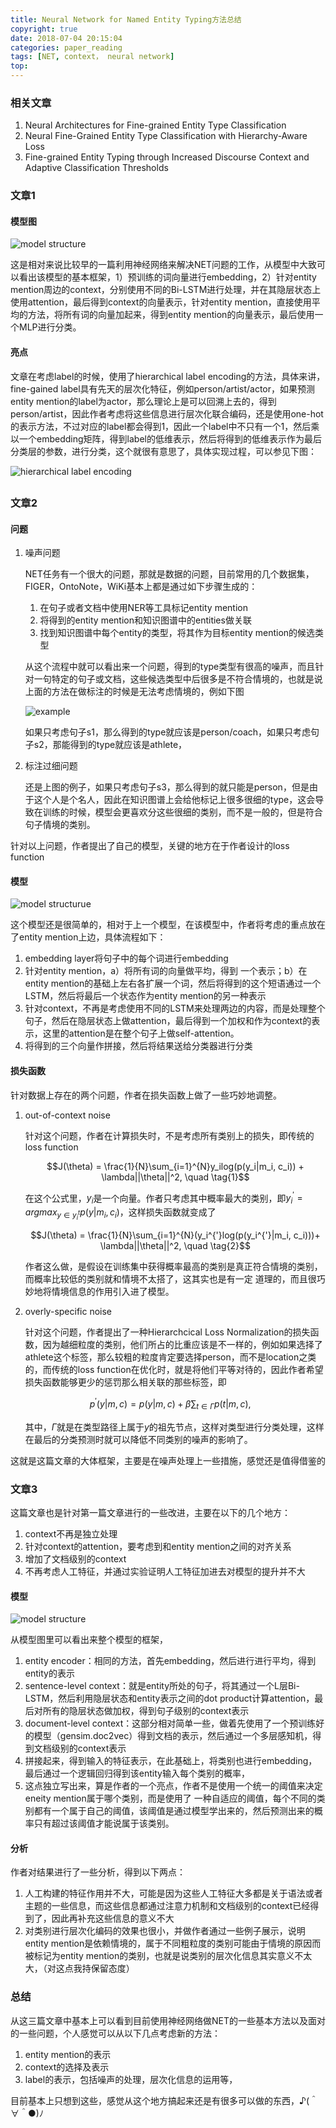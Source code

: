 ```yaml
---
title: Neural Network for Named Entity Typing方法总结
copyright: true
date: 2018-07-04 20:15:04
categories: paper_reading
tags: [NET, context， neural network]
top:
---
```


### 相关文章

1. Neural Architectures for Fine-grained Entity Type Classification 
2. Neural Fine-Grained Entity Type Classification with Hierarchy-Aware Loss 
3. Fine-grained Entity Typing through Increased Discourse Context and Adaptive Classification Thresholds 

### 文章1

#### 模型图

![model structure](2018-07-04/2018-07-04-3.PNG)

这是相对来说比较早的一篇利用神经网络来解决NET问题的工作，从模型中大致可以看出该模型的基本框架，1）预训练的词向量进行embedding，2）针对entity mention周边的context，分别使用不同的Bi-LSTM进行处理，并在其隐层状态上使用attention，最后得到context的向量表示，针对entity mention，直接使用平均的方法，将所有词的向量加起来，得到entity mention的向量表示，最后使用一个MLP进行分类。

#### 亮点

文章在考虑label的时候，使用了hierarchical label encoding的方法，具体来讲，fine-gained label具有先天的层次化特征，例如person/artist/actor，如果预测entity mention的label为actor，那么理论上是可以回溯上去的，得到person/artist，因此作者考虑将这些信息进行层次化联合编码，还是使用one-hot的表示方法，不过对应的label都会得到1，因此一个label中不只有一个1，然后乘以一个embedding矩阵，得到label的低维表示，然后将得到的低维表示作为最后分类层的参数，进行分类，这个就很有意思了，具体实现过程，可以参见下图：

![hierarchical label encoding](2018-07-04/2018-07-04-5.PNG)

##  

### 文章2

#### 问题

1. 噪声问题

   NET任务有一个很大的问题，那就是数据的问题，目前常用的几个数据集，FIGER，OntoNote，WiKi基本上都是通过如下步骤生成的：

   1. 在句子或者文档中使用NER等工具标记entity mention
   2. 将得到的entity mention和知识图谱中的entities做关联
   3. 找到知识图谱中每个entity的类型，将其作为目标entity mention的候选类型

   从这个流程中就可以看出来一个问题，得到的type类型有很高的噪声，而且针对一句特定的句子或文档，这些候选类型中后很多是不符合情境的，也就是说上面的方法在做标注的时候是无法考虑情境的，例如下图

   ![example](2018-07-04/2018-07-04-4.PNG)

   如果只考虑句子s1，那么得到的type就应该是person/coach，如果只考虑句子s2，那能得到的type就应该是athlete，

2. 标注过细问题

   还是上图的例子，如果只考虑句子s3，那么得到的就只能是person，但是由于这个人是个名人，因此在知识图谱上会给他标记上很多很细的type，这会导致在训练的时候，模型会更喜欢分这些很细的类别，而不是一般的，但是符合句子情境的类别。

针对以上问题，作者提出了自己的模型，关键的地方在于作者设计的loss function

#### 模型

![model structurue](2018-07-04/2018-07-04-2.PNG)

这个模型还是很简单的，相对于上一个模型，在该模型中，作者将考虑的重点放在了entity mention上边，具体流程如下：

1. embedding layer将句子中的每个词进行embedding
2. 针对entity mention，a）将所有词的向量做平均，得到 一个表示；b）在entity mention的基础上左右各扩展一个词，然后将得到的这个短语通过一个LSTM，然后将最后一个状态作为entity mention的另一种表示
3. 针对context，不再是考虑使用不同的LSTM来处理两边的内容，而是处理整个句子，然后在隐层状态上做attention，最后得到一个加权和作为context的表示，这里的attention是在整个句子上做self-attention。
4. 将得到的三个向量作拼接，然后将结果送给分类器进行分类

#### 损失函数

针对数据上存在的两个问题，作者在损失函数上做了一些巧妙地调整。

1. out-of-context noise

   针对这个问题，作者在计算损失时，不是考虑所有类别上的损失，即传统的loss function

   $$J(\theta) = \frac{1}{N}\sum_{i=1}^{N}y_ilog(p(y_i|m_i, c_i)) + \lambda||\theta||^2, \quad \tag{1}$$

   在这个公式里，$y_i$是一个向量。作者只考虑其中概率最大的类别，即$y_i^{'} = argmax_{y\in y_i^t}p(y|m_i, c_i)$，这样损失函数就变成了

   $$J(\theta) = \frac{1}{N}\sum_{i=1}^{N}(y_i^{'}log(p(y_i^{'}|m_i, c_i)))+ \lambda||\theta||^2, \quad \tag{2}$$

   作者这么做，是假设在训练集中获得概率最高的类别是真正符合情境的类别，而概率比较低的类别就和情境不太搭了，这其实也是有一定 道理的，而且很巧妙地将情境信息的作用引入进了模型。

2. overly-specific noise

   针对这个问题，作者提出了一种Hierarchcical Loss Normalization的损失函数，因为越细粒度的类别，他们所占的比重应该是不一样的，例如如果选择了athlete这个标签，那么较粗的粒度肯定要选择person，而不是location之类的，而传统的loss function在优化时，就是将他们平等对待的，因此作者希望损失函数能够更少的惩罚那么相关联的那些标签，即

   $$p^{'}(y|m,c) = p(y|m, c) + \beta\sum_{t\in\Gamma}p(t|m,c), \quad \tag{3}$$

   其中，$\Gamma$就是在类型路径上属于$y$的祖先节点，这样对类型进行分类处理，这样在最后的分类预测时就可以降低不同类别的噪声的影响了。

这就是这篇文章的大体框架，主要是在噪声处理上一些措施，感觉还是值得借鉴的

### 文章3

这篇文章也是针对第一篇文章进行的一些改进，主要在以下的几个地方：

1. context不再是独立处理
2. 针对context的attention，要考虑到和entity mention之间的对齐关系
3. 增加了文档级别的context
4. 不再考虑人工特征，并通过实验证明人工特征加进去对模型的提升并不大

#### 模型

![model structure](2018-07-04/2018-07-04-1.PNG)

从模型图里可以看出来整个模型的框架，

1. entity encoder：相同的方法，首先embedding，然后进行进行平均，得到entity的表示
2. sentence-level context：就是entity所处的句子，将其通过一个L层Bi-LSTM，然后利用隐层状态和entity表示之间的dot product计算attention，最后对所有的隐层状态做加权，得到句子级别的context表示
3. document-level context：这部分相对简单一些，做着先使用了一个预训练好的模型（gensim.doc2vec）得到文档的表示，然后通过一个多层感知机，得到文档级别的context表示
4. 拼接起来，得到输入的特征表示，在此基础上，将类别也进行embedding，最后通过一个逻辑回归得到该entity输入每个类别的概率，
5. 这点独立写出来，算是作者的一个亮点，作者不是使用一个统一的阈值来决定eneity mention属于哪个类别，而是使用了 一种自适应的阈值，每个不同的类别都有一个属于自己的阈值，该阈值是通过模型学出来的，然后预测出来的概率只有超过该阈值才能说属于该类别。

#### 分析

作者对结果进行了一些分析，得到以下两点：

1. 人工构建的特征作用并不大，可能是因为这些人工特征大多都是关于语法或者主题的一些信息，而这些信息都通过注意力机制和文档级别的context已经得到了，因此再补充这些信息的意义不大
2. 对类别进行层次化编码的效果也很小，并做作者通过一些例子展示，说明entity mention是依赖情境的，属于不同粗粒度的类别可能由于情境的原因而被标记为entity mention的类别，也就是说类别的层次化信息其实意义不太大，（对这点我持保留态度）

### 总结

从这三篇文章中基本上可以看到目前使用神经网络做NET的一些基本方法以及面对的一些问题，个人感觉可以从以下几点考虑新的方法：

1. entity mention的表示
2. context的选择及表示
3. label的表示，包括噪声的处理，层次化信息的运用等，

目前基本上只想到这些，感觉从这个地方搞起来还是有很多可以做的东西，♪(＾∀＾●)ﾉ